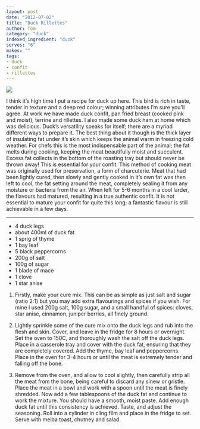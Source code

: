 ```yaml
---
layout: post
date: "2012-07-02"
title: "Duck Rillettes"
author: Tom
category: "duck"
indexed_ingredient: "duck"
serves: "6"
makes: ""
tags:
- duck
- confit
- rillettes
---
```

<img src="https://s3.eu-west-2.amazonaws.com/grubdaily/duck_rillettes.jpg" />

I think it’s high time I put a recipe for duck up here. This bird is rich in taste, tender in texture and a deep red colour; winning attributes I’m sure you’ll agree. At work we have made duck confit, pan fried breast (cooked pink and moist), terrine and rillettes. I also made some duck ham at home which was delicious. Duck’s versatility speaks for itself; there are a myriad different ways to prepare it. The best thing about it though is the thick layer of insulating fat under it’s skin which keeps the animal warm in freezing cold weather. For chefs this is the most indispensable part of the animal; the fat melts during cooking, keeping the meat beautifully moist and succulent. Excess fat collects in the bottom of the roasting tray but should never be thrown away! This is essential for your confit. This method of cooking meat was originally used for preservation, a form of charcuterie. Meat that had been lightly cured, then slowly and gently cooked in it’s own fat was then left to cool, the fat setting around the meat, completely sealing it from any moisture or bacteria from the air. When left for 5-6 months in a cool larder, the flavours had matured, resulting in a true authentic confit. It is not essential to mature your confit for quite this long; a fantastic flavour is still achievable in a few days.

---
* 4 duck legs
* about 400ml of duck fat
* 1 sprig  of thyme
* 1 bay leaf
* 5 black peppercorns
* 200g of salt
* 100g of sugar
* 1 blade of mace
* 1 clove
* 1 star anise

1. Firstly, make your cure mix. This can be as simple as just salt and sugar (ratio 2:1) but you may add extra flavourings and spices if you wish. For mine I used 200g salt, 100g sugar, and a small handful of spices: cloves, star anise, cinnamon, juniper berries, all finely ground.

2. Lightly sprinkle some of the cure mix onto the duck legs and rub into the flesh and skin. Cover, and leave in the fridge for 8 hours or overnight. Set the oven to 150C, and thoroughly wash the salt off the duck legs. Place in a casserole tray and cover with the duck fat, ensuring that they are completely covered. Add the thyme, bay leaf and peppercorns. Place in the oven for 3-4 hours or until the meat is extremely tender and falling off the bone.

3. Remove from the oven, and allow to cool slightly, then carefully strip all the meat from the bone, being careful to discard any sinew or gristle. Place the meat in a bowl and work with a spoon until the meat is finely shredded. Now add a few tablespoons of the duck fat and continue to work the mixture. You should have a smooth, moist paste. Add enough duck fat until this consistency is achieved. Taste, and adjust the seasoning. Roll into a cylinder in cling film and place in the fridge to set. Serve with melba toast, chutney and salad.
